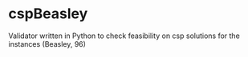 # cspBeasley
Validator written in Python to check feasibility on csp solutions for the instances (Beasley, 96)
